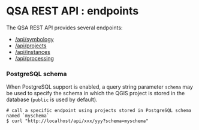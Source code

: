 # QSA REST API : endpoints

The QSA REST API provides several endpoints:

* [/api/symbology](symbology.md)
* [/api/projects](projects.md)
* [/api/instances](instances.md)
* [/api/processing](processing.md)

### PostgreSQL schema

When PostgreSQL support is enabled, a query string parameter `schema` may be
used to specify the schema in which the QGIS project is stored in the database
(`public` is used by default).

```` shell
# call a specific endpoint using projects stored in PostgreSQL schema named `myschema`
$ curl "http://localhost/api/xxx/yyy?schema=myschema"
````
